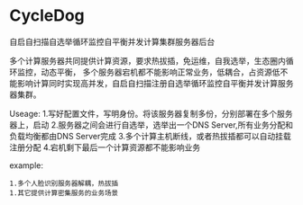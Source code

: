 # CycleDog
自启自扫描自选举循环监控自平衡并发计算集群服务器后台


多个计算服务器共同提供计算资源，要求热拔插，免运维，自我选举，生态圈内循环监控，动态平衡， 多个服务器宕机都不能影响正常业务，低耦合，占资源低不能影响计算同时实现高并发，自启自扫描注册自选举循环监控自平衡并发计算服务器集群。

Useage: 
    1.写好配置文件，写明身份。将该服务器复制多份，分别部署在多个服务器上，启动 
    2.服务器之间会进行自选举，选举出一个DNS Server,所有业务分配和负载均衡都由DNS Server完成 
    3.多个计算主机断线，或者热拔插都可以自动挂载注册分配 
    4.宕机剩下最后一个计算资源都不能影响业务

example:

    1.多个人脸识别服务器解耦，热拔插
    1.其它提供计算密集服务的业务场景
